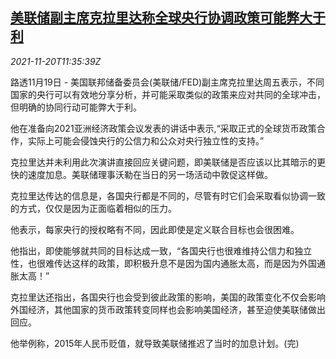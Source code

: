 <!--1637409663000-->
[美联储副主席克拉里达称全球央行协调政策可能弊大于利](https://cn.reuters.com/article/us-fed-clarida-cen-policy-1120-idCNKBS2I508M)
------

<div><i>2021-11-20T11:35:39Z</i></div><p>路透11月19日 - 美国联邦储备委员会(美联储/FED)副主席克拉里达周五表示，不同国家的央行可以有效地分享分析，并可能采取类似的政策来应对共同的全球冲击，但明确的协同行动可能弊大于利。</p><p>他在准备向2021亚洲经济政策会议发表的讲话中表示,“采取正式的全球货币政策合作，实际上可能会侵蚀央行的公信力和公众对央行独立性的支持。”</p><p>克拉里达并未利用此次演讲直接回应关键问题，即美联储是否应该以比其暗示的更快的速度加息。美联储理事沃勒在当日的另一场活动中敦促这样做。</p><p>克拉里达传达的信息是，各国央行都是不同的，尽管有时它们会采取看似协调一致的方式，仅仅是因为正面临着相似的压力。</p><p>他表示，每家央行的授权略有不同，因此即使是定义联合目标也会很困难。</p><p>他指出，即使能够就共同的目标达成一致，“各国央行也很难维持公信力和独立性，也很难传达这样的政策，即积极升息不是因为国内通胀太高，而是因为外国通胀太高！”</p><p>克拉里达还指出，各国央行也会受到彼此政策的影响，美国的政策变化不仅会影响外国经济，其他国家的货币政策转变同样也会影响美国经济，甚至迫使美联储做出回应。</p><p>他举例称，2015年人民币贬值，就导致美联储推迟了当时的加息计划。(完)</p>
